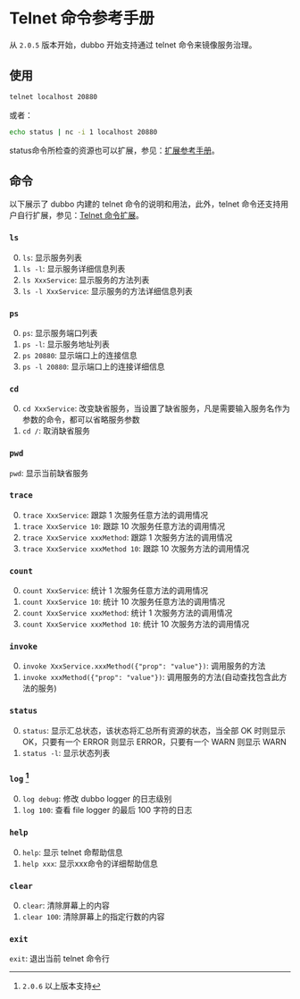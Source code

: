 # Telnet 命令参考手册

从 `2.0.5` 版本开始，dubbo 开始支持通过 telnet 命令来镜像服务治理。

## 使用

```sh
telnet localhost 20880
```

或者：

```sh
echo status | nc -i 1 localhost 20880
```


status命令所检查的资源也可以扩展，参见：[扩展参考手册](http://dubbo.apache.org/books/dubbo-dev-book/impls/status-checker.html)。

## 命令

以下展示了 dubbo 内建的 telnet 命令的说明和用法，此外，telnet 命令还支持用户自行扩展，参见：[Telnet 命令扩展](http://dubbo.apache.org/books/dubbo-dev-book/impls/telnet-handler.html)。

### `ls`

0. `ls`: 显示服务列表
0. `ls -l`: 显示服务详细信息列表
0. `ls XxxService`: 显示服务的方法列表
0. `ls -l XxxService`: 显示服务的方法详细信息列表


### `ps`

0. `ps`: 显示服务端口列表
0. `ps -l`: 显示服务地址列表
0. `ps 20880`: 显示端口上的连接信息
0. `ps -l 20880`: 显示端口上的连接详细信息


### `cd`

0. `cd XxxService`: 改变缺省服务，当设置了缺省服务，凡是需要输入服务名作为参数的命令，都可以省略服务参数
0. `cd /`: 取消缺省服务

### `pwd`

`pwd`: 显示当前缺省服务

### `trace`

0. `trace XxxService`: 跟踪 1 次服务任意方法的调用情况
0. `trace XxxService 10`: 跟踪 10 次服务任意方法的调用情况
0. `trace XxxService xxxMethod`: 跟踪 1 次服务方法的调用情况
0. `trace XxxService xxxMethod 10`: 跟踪 10 次服务方法的调用情况

### `count`

0. `count XxxService`: 统计 1 次服务任意方法的调用情况
0. `count XxxService 10`: 统计 10 次服务任意方法的调用情况
0. `count XxxService xxxMethod`: 统计 1 次服务方法的调用情况
0. `count XxxService xxxMethod 10`: 统计 10 次服务方法的调用情况

### `invoke`

0. `invoke XxxService.xxxMethod({"prop": "value"})`: 调用服务的方法
0. `invoke xxxMethod({"prop": "value"})`: 调用服务的方法(自动查找包含此方法的服务)

### `status`

0. `status`: 显示汇总状态，该状态将汇总所有资源的状态，当全部 OK 时则显示 OK，只要有一个 ERROR 则显示 ERROR，只要有一个 WARN 则显示 WARN
0. `status -l`: 显示状态列表

### `log` [^1]

0. `log debug`: 修改 dubbo logger 的日志级别
0. `log 100`: 查看 file logger 的最后 100 字符的日志

### `help`

0. `help`: 显示 telnet 命帮助信息
0. `help xxx`: 显示xxx命令的详细帮助信息

### `clear`

0. `clear`: 清除屏幕上的内容
0. `clear 100`: 清除屏幕上的指定行数的内容

### `exit`

`exit`: 退出当前 telnet 命令行

[^1]: `2.0.6` 以上版本支持
